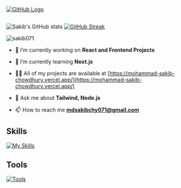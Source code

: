 <!---
sakib071/sakib071 is a ✨ special ✨ repository because its `README.md` (this file) appears on your GitHub profile.
You can click the Preview link to take a look at your changes.
--->

[![GitHub Logo](https://i.ibb.co/QXFKWRH/github-Cover.png)](https://github.com)
##
![Sakib's GitHub stats](https://github-readme-stats.vercel.app/api?username=sakib071&show_icons=true&theme=dark&hide_border=true&card_width=300)  [![GitHub Streak](https://github-readme-streak-stats.herokuapp.com?user=sakib071&theme=dark&hide_border=true&date_format=M%20j%5B%2C%20Y%5D&card_width=400)](https://git.io/streak-stats)

<p align="left"> <img src="https://komarev.com/ghpvc/?username=sakib071&label=Profile%20views&color=0e75b6&style=for-the-badge" alt="sakib071" /> </p>

- 🔭 I’m currently working on **React and Frontend Projects**

- 🌱 I’m currently learning **Next.js**

- 👨‍💻 All of my projects are available at [https://mohammad-sakib-chowdhury.vercel.app/](https://mohammad-sakib-chowdhury.vercel.app/)

- 💬 Ask me about **Tailwind, Node.js**

- 📫 How to reach me **mdsakibchy071@gmail.com**

## Skills
[![My Skills](https://skillicons.dev/icons?i=html,css,js,nodejs,express,react,vite,firebase,mongo,mysql)](https://skillicons.dev)

## Tools
[![Tools](https://skillicons.dev/icons?i=figma,xd,illustrator,photoshop)](https://skillicons.dev)

